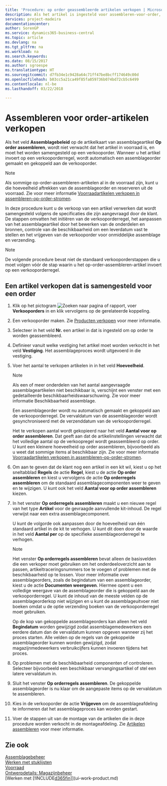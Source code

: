 ```yaml
---
title: 'Procedure: op order geassembleerde artikelen verkopen | Microsoft Docs'
description: Als het artikel is ingesteld voor assembleren-voor-order, wordt het artikel niet verwacht in voorraad te zijn en moet het specifiek voor een verkooporder worden geassembleerd. Wanneer u het artikel invoert op een verkooporderregel, wordt automatisch een assemblageorder gemaakt en gekoppeld aan de verkooporder.
services: project-madeira
documentationcenter: 
author: SorenGP
ms.service: dynamics365-business-central
ms.topic: article
ms.devlang: na
ms.tgt_pltfrm: na
ms.workload: na
ms.search.keywords: 
ms.date: 08/15/2017
ms.author: sgroespe
ms.translationtype: HT
ms.sourcegitcommit: d7fb34e1c9428a64c71ff47be8bcff174649c00d
ms.openlocfilehash: b03cc5a21ca49f85fa859736b074bd72cb5c6499
ms.contentlocale: nl-be
ms.lasthandoff: 03/22/2018

---
```

# <a name="sell-items-assembled-to-order"></a>Assembleren voor order-artikelen verkopen
Als het veld **Assemblagebeleid** op de artikelkaart van assemblageartikel **Op order assembleren**, wordt niet verwacht dat het artikel in voorraad is, en moet het worden samengesteld op een verkooporder. Wanneer u het artikel invoert op een verkooporderregel, wordt automatisch een assemblageorder gemaakt en gekoppeld aan de verkooporder.  

> [!NOTE]  
>  Als sommige op-order-assembleren-artikelen al in de voorraad zijn, kunt u die hoeveelheid aftrekken van de assemblageorder en reserveren uit de voorraad. Zie voor meer informatie [Voorraadartikelen verkopen in assembleren-op-order-stromen](assembly-how-to-sell-assemble-to-order-items-and-inventory-items-together.md).  

In deze procedure kunt u de verkoop van een artikel verwerken dat wordt samengesteld volgens de specificaties die zijn aangevraagd door de klant. De stappen omvatten het initiëren van de verkooporderregel, het aanpassen van het assemblageartikel door het bewerken van de onderdelen en bronnen, controle van de beschikbaarheid om een leverdatum vast te stellen en het vrijgeven van de verkooporder voor onmiddelijke assemblage en verzending.  

> [!NOTE]  
>  De volgende procedure bevat niet de standaard verkooporderstappen die u moet volgen vóór de stap waarin u het op-order-assembleren-artikel invoert op een verkooporderregel.  

## <a name="to-sell-an-item-that-is-assembled-to-order"></a>Een artikel verkopen dat is samengesteld voor een order  
1.  Klik op het pictogram ![Zoeken naar pagina of rapport](media/ui-search/search_small.png "pictogram Zoeken naar pagina of rapport"), voer **Verkooporders** in en klik vervolgens op de gerelateerde koppeling.  
2.  Een verkooporder maken. Zie [Producten verkopen](sales-how-sell-products.md) voor meer informatie.  
3.  Selecteer in het veld **Nr.** een artikel in dat is ingesteld om op order te worden geassembleerd.  
4.  Definieer vanuit welke vestiging het artikel moet worden verkocht in het veld **Vestiging**. Het assemblageproces wordt uitgevoerd in die vestiging.  
5.  Voer het aantal te verkopen artikelen in in het veld **Hoeveelheid**.  

    > [!NOTE]  
    >  Als een of meer onderdelen van het aantal aangevraagde assemblageartikelen niet beschikbaar is, verschijnt een venster met een gedetailleerde beschikbaarheidswaarschuwing. Zie voor meer informatie Beschikbaarheid assemblage.  

    Een assemblageorder wordt nu automatisch gemaakt en gekoppeld aan de verkooporderregel. De vervaldatum van de assemblageorder wordt gesynchroniseerd met de verzenddatum van de verkooporderregel.  

    Het te verkopen aantal wordt gekopieerd naar het veld **Aantal voor op order assembleren**. Dat geeft aan dat de artikelinstellingen verwacht dat het volledige aantal op de verkoopregel wordt geassembleerd op order. U kunt een kleinere hoeveelheid op order assembleren, bijvoorbeeld als u weet dat sommige items al beschikbaar zijn. Zie voor meer informatie [Voorraadartikelen verkopen in assembleren-op-order-stromen](assembly-how-to-sell-inventory-items-in-assemble-to-order-flows.md).  

6.  Om aan te geven dat de klant nog een artikel in een kit wil, kiest u op het sneltabblad **Regels** de actie **Regel**, kiest u de actie **Op order assembleren** en kiest u vervolgens de actie **Op orderregels assembleren** om de standaard assemblagecomponenten weer te geven en te wijzigen. U kunt ook het veld **Aantal voor op order assembleren** kiezen.  
7.  In het venster **Op orderregels assembleren** maakt u een nieuwe regel van het type **Artikel** voor de gevraagde aanvullende kit-inhoud. De regel verwijst naar een extra assemblagecomponent.  

    U kunt de volgorde ook aanpassen door de hoeveelheid van één standaard artikel in de kit te verhogen. U kunt dit doen door de waarde in het veld **Aantal per** op de specifieke assemblageorderregel te verhogen.  

    > [!NOTE]  
    >  Het venster **Op orderregels assembleren** bevat alleen de basisvelden die een verkoper moet gebruiken om het onderdeeloverzicht aan te passen, artikeltraceringsnummers toe te voegen of problemen met de beschikbaarheid op te lossen. Voor meer informatie over assemblageorders, zoals de begindatum van een assemblageorder, kiest u de actie **Documenten weergeven**. Hiermee opent u een volledige weergave van de assemblageorder die is gekoppeld aan de verkooporderregel. U kunt de inhoud van de meeste velden op de assemblageorderkop niet wijzigen en u kunt de assemblageuitvoer niet boeken omdat u de optie verzending boeken van de verkooporderregel moet gebruiken.  
    >   
    >  Op de kop van gekoppelde assemblageorders kan alleen het veld **Begindatum** worden gewijzigd zodat assemblagemedewerkers een eerdere datum dan de vervaldatum kunnen opgeven wanneer zij het proces starten. Alle velden op de regels van de gekoppelde assemblageorder kunnen worden gewijzigd, zodat magazijnmedewerkers verbruikcijfers kunnen invoeren tijdens het proces.  

8.  Op problemen met de beschikbaarheid componenten of controleren. Selecteer bijvoorbeeld een beschikbaar vervangingsartikel of stel een latere vervaldatum in.  
9. Sluit het venster **Op orderregels assembleren**. De gekoppelde assemblageorder is nu klaar om de aangepaste items op de vervaldatum te assembleren.  
10. Kies in de verkooporder de actie **Vrijgeven** om de assemblageafdeling te informeren dat het assemblageproces kan worden gestart.  
11. Voer de stappen uit van de montage van de artikelen die in deze procedure worden verkocht in de montageafdeling. Zie [Artikelen assembleren](assembly-how-to-assemble-items.md) voor meer informatie.  

## <a name="see-also"></a>Zie ook  
[Assemblagebeheer](assembly-assemble-items.md)  
[Werken met stuklijsten](inventory-how-work-BOMs.md)  
[Voorraad](inventory-manage-inventory.md)  
[Ontwerpdetails: Magazijnbeheer](design-details-warehouse-management.md)  
[Werken met [!INCLUDE[d365fin](includes/d365fin_md.md)]](ui-work-product.md)

